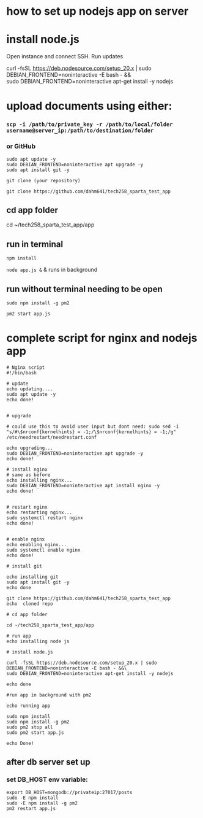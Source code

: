 # how to set up nodejs app on server

# install node.js

Open instance and connect SSH.
Run updates


curl -fsSL https://deb.nodesource.com/setup_20.x | sudo DEBIAN_FRONTEND=noninteractive -E bash - &&\
sudo DEBIAN_FRONTEND=noninteractive apt-get install -y nodejs

# upload documents using either:
### `scp -i /path/to/private_key -r /path/to/local/folder username@server_ip:/path/to/destination/folder`
### or GitHub

```
sudo apt update -y
sudo DEBIAN_FRONTEND=noninteractive apt upgrade -y
sudo apt install git -y
```
`git clone (your repository)`

`git clone https://github.com/dahm641/tech258_sparta_test_app`

## cd app folder

cd ~/tech258_sparta_test_app/app

## run in terminal 

`npm install`

`node app.js &` & runs in background

## run without terminal needing to be open

`sudo npm install -g pm2`

`pm2 start app.js`


# complete script for nginx and nodejs app

```
# Nginx script
#!/bin/bash
 
# update
echo updating....
sudo apt update -y
echo done!

 
# upgrade

# could use this to avoid user input but dont need: sudo sed -i "s/#\$nrconf{kernelhints} = -1;/\$nrconf{kernelhints} = -1;/g" /etc/needrestart/needrestart.conf

echo upgrading...
sudo DEBIAN_FRONTEND=noninteractive apt upgrade -y
echo done!
 
# install nginx
# same as before
echo installing nginx...
sudo DEBIAN_FRONTEND=noninteractive apt install nginx -y
echo done!


# restart nginx
echo restarting nginx...
sudo systemctl restart nginx
echo done!

 
# enable nginx
echo enabling nginx...
sudo systemctl enable nginx
echo done!

# install git

echo installing git
sudo apt install git -y
echo done

git clone https://github.com/dahm641/tech258_sparta_test_app
echo  cloned repo

# cd app folder

cd ~/tech258_sparta_test_app/app

# run app
echo installing node js

# install node.js

curl -fsSL https://deb.nodesource.com/setup_20.x | sudo DEBIAN_FRONTEND=noninteractive -E bash - &&\
sudo DEBIAN_FRONTEND=noninteractive apt-get install -y nodejs

echo done

#run app in background with pm2

echo running app

sudo npm install
sudo npm install -g pm2
sudo pm2 stop all
sudo pm2 start app.js

echo Done!
```
## after db server set up

### set DB_HOST env variable:
```
export DB_HOST=mongodb://privateip:27017/posts
sudo -E npm install
sudo -E npm install -g pm2
pm2 restart app.js
```
